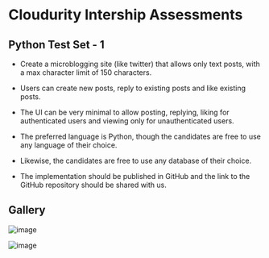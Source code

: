 # Cloudurity Intership Assessments

## Python Test Set - 1

- Create a microblogging site (like twitter) that allows only text posts, with a max character limit of 150 characters.

- Users can create new posts, reply to existing posts and like existing posts.

- The UI can be very minimal to allow posting, replying, liking for authenticated users and viewing only for unauthenticated users.

- The preferred language is Python, though the candidates are free to use any language of their choice.

- Likewise, the candidates are free to use any database of their choice.

- The implementation should be published in GitHub and the link to the GitHub repository should be shared with us.

## Gallery

![image](https://github.com/thetrotfreak/hiss/assets/45330487/e0afb149-8cd7-43c9-af77-591606aa2840)

![image](https://github.com/thetrotfreak/hiss/assets/45330487/6f31e154-ab72-41c0-931d-b63b5a41d3d5)


